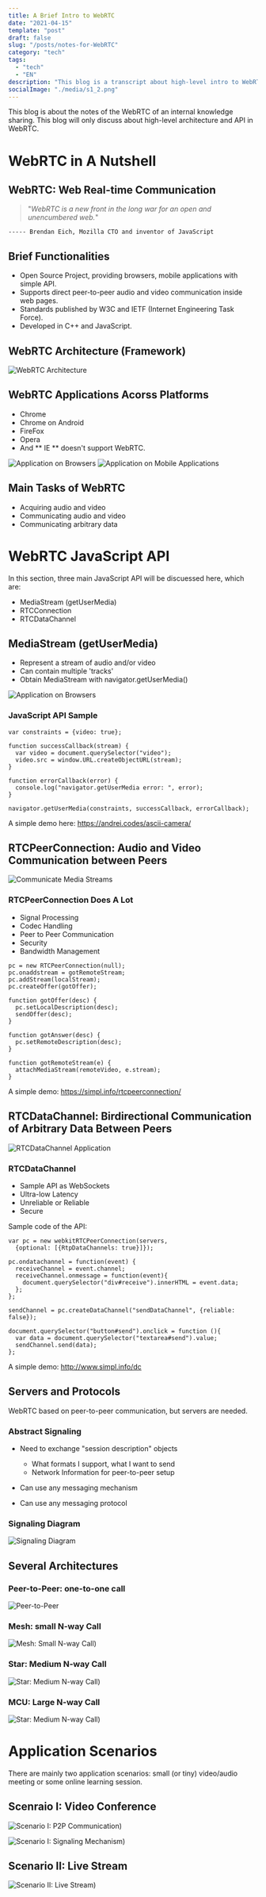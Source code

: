 ```yaml
---
title: A Brief Intro to WebRTC
date: "2021-04-15"
template: "post"
draft: false
slug: "/posts/notes-for-WebRTC"
category: "tech"
tags:
  - "tech"
  - "EN"
description: "This blog is a transcript about high-level intro to WebRTC."
socialImage: "./media/s1_2.png"
---
```


This blog is about the notes of the WebRTC of an internal knowledge sharing. This blog will only discuss about high-level architecture and API in WebRTC.

# WebRTC in A Nutshell

## WebRTC: Web Real-time Communication

> "_WebRTC is a new front in the long war for an open and unencumbered web._"

    ----- Brendan Eich, Mozilla CTO and inventor of JavaScript

## Brief Functionalities

- Open Source Project, providing browsers, mobile applications with simple API.
- Supports direct peer-to-peer audio and video communication inside web pages.
- Standards published by W3C and IETF (Internet Engineering Task Force).
- Developed in C++ and JavaScript.

## WebRTC Architecture (Framework)

![WebRTC Architecture](./media/webrtcArchitecture.png)

## WebRTC Applications Acorss Platforms

- Chrome
- Chrome on Android
- FireFox
- Opera
- And ** IE ** doesn't support WebRTC.

![Application on Browsers](./media/firefoxChrome.jpg)
![Application on Mobile Applications](./media/android.jpg)

## Main Tasks of WebRTC

- Acquiring audio and video
- Communicating audio and video
- Communicating arbitrary data

# WebRTC JavaScript API

In this section, three main JavaScript API will be discuessed here, which are:

- MediaStream (getUserMedia)
- RTCConnection
- RTCDataChannel

## MediaStream (getUserMedia)

- Represent a stream of audio and/or video
- Can contain multiple 'tracks'
- Obtain MediaStream with navigator.getUserMedia()

![Application on Browsers](./media/mediaStream.png) 

### JavaScript API Sample

```
var constraints = {video: true};

function successCallback(stream) {
  var video = document.querySelector("video");
  video.src = window.URL.createObjectURL(stream);
}

function errorCallback(error) {
  console.log("navigator.getUserMedia error: ", error);
}

navigator.getUserMedia(constraints, successCallback, errorCallback);
```

A simple demo here: https://andrei.codes/ascii-camera/

## RTCPeerConnection: Audio and Video Communication between Peers

![Communicate Media Streams](./media/mediaStream.png)

### RTCPeerConnection Does A Lot

- Signal Processing
- Codec Handling
- Peer to Peer Communication
- Security
- Bandwidth Management

```
pc = new RTCPeerConnection(null);
pc.onaddstream = gotRemoteStream;
pc.addStream(localStream);
pc.createOffer(gotOffer);

function gotOffer(desc) {
  pc.setLocalDescription(desc);
  sendOffer(desc);
}

function gotAnswer(desc) {
  pc.setRemoteDescription(desc);
}

function gotRemoteStream(e) {
  attachMediaStream(remoteVideo, e.stream);
}
```

A simple demo: https://simpl.info/rtcpeerconnection/

## RTCDataChannel: Birdirectional Communication of Arbitrary Data Between Peers

![RTCDataChannel Application](./media/rtc_connect.png)

### RTCDataChannel
- Sample API as WebSockets
- Ultra-low Latency
- Unreliable or Reliable
- Secure

Sample code of the API:

```
var pc = new webkitRTCPeerConnection(servers,
  {optional: [{RtpDataChannels: true}]});

pc.ondatachannel = function(event) {
  receiveChannel = event.channel;
  receiveChannel.onmessage = function(event){
    document.querySelector("div#receive").innerHTML = event.data;
  };
};

sendChannel = pc.createDataChannel("sendDataChannel", {reliable: false});

document.querySelector("button#send").onclick = function (){
  var data = document.querySelector("textarea#send").value;
  sendChannel.send(data);
};
```

A simple demo: http://www.simpl.info/dc

## Servers and Protocols

WebRTC based on peer-to-peer communication, but servers are needed.

### Abstract Signaling

- Need to exchange "session description" objects
  - What formats I support, what I want to send
  - Network Information for peer-to-peer setup

- Can use any messaging mechanism
- Can use any messaging protocol

### Signaling Diagram

![Signaling Diagram](./media/jsep.png)

## Several Architectures

### Peer-to-Peer: one-to-one call

![Peer-to-Peer](./media/p2p.png)

### Mesh: small N-way Call

![Mesh: Small N-way Call](./media/mesh.png))

### Star: Medium N-way Call

![Star: Medium N-way Call](./media/star.png))

### MCU: Large N-way Call


![Star: Medium N-way Call](./media/mcu.png))

# Application Scenarios

There are mainly two application scenarios: small (or tiny) video/audio meeting or some online learning session.

## Scenraio I: Video Conference


![Scenario I: P2P Communication](./media/s1_1.png))

![Scenario I: Signaling Mechanism](./media/s1_2.png))

## Scenario II: Live Stream

![Scenario II: Live Stream](./media/s2.png))
